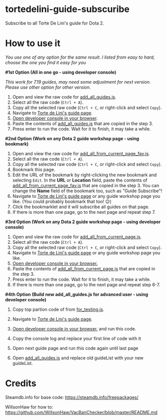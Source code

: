 # tortedelini-guide-subscuribe

Subscribe to all Torte De Lini's guide for Dota 2.


# How to use it

*You use one of any option for the same result. I listed from easy to hard, choose the one you find it easy for you*

**#1st Option (All in one go - using developer console)**

*This work for 7.19 guides, may need some adjustment for next version. Please use other option for other version.*

1. Open and view the raw code for [add_all_guides.js](https://raw.githubusercontent.com/popiazaza/tortedelini-guide-subscuribe/master/add_all_guides.js).
2. Select all the raw code (`Ctrl + A`).
3. Copy all the selected raw code (`Ctrl + C`, or right-click and select `Copy`).
4. Navigate to [Torte de Lini\'s guide page](https://steamcommunity.com/id/0825771/myworkshopfiles/?section=guides&p=1&numperpage=30).
5. [Open developer console in your browser](https://webmasters.stackexchange.com/a/77337).
6. Paste the contents of [add_all_guides.js](https://raw.githubusercontent.com/popiazaza/tortedelini-guide-subscuribe/master/add_all_guides.js) that are copied in the step 3.
7. Press enter to run the code. Wait for it to finish, it may take a while.

**#2nd Option (Work on any Dota 2 guide workshop page - using bookmark)**

1. Open and view the raw code for [add_all_from_current_page_fav.js](https://raw.githubusercontent.com/popiazaza/tortedelini-guide-subscuribe/master/add_all_from_current_page_fav.js).
2. Select all the raw code (`Ctrl + A`).
3. Copy all the selected raw code (`Ctrl + C`, or right-click and select `Copy`).
4. Bookmark this page.
5. Edit the URL of the bookmark by right-clicking the new bookmark and selecting `Edit`. In the **URL** or **Location** field, paste the contents of [add_all_from_current_page_fav.js](https://raw.githubusercontent.com/popiazaza/tortedelini-guide-subscuribe/master/add_all_from_current_page_fav.js) that are copied in the step 3. You can change the **Name** field of the bookmark too, such as "Guide Subscribe"!
6. Navigate to [Torte de Lini\'s guide page](https://steamcommunity.com/id/0825771/myworkshopfiles/?section=guides&p=1&numperpage=30) or any guide workshop page you like. (You could probably bookmark that too! :wink:)
7. Click the bookmarklet and it will subscribe all guides on that page.
8. If there is more than one page, go to the next page and repeat step 7.

**#3rd Option (Work on any Dota 2 guide workshop page - using developer console)**

1. Open and view the raw code for [add_all_from_current_page.js](https://raw.githubusercontent.com/popiazaza/tortedelini-guide-subscuribe/master/add_all_from_current_page.js).
2. Select all the raw code (`Ctrl + A`).
3. Copy all the selected raw code (`Ctrl + C`, or right-click and select `Copy`).
4. Navigate to [Torte de Lini\'s guide page](https://steamcommunity.com/id/0825771/myworkshopfiles/?section=guides&p=1&numperpage=30) or any guide workshop page you like.
5. [Open developer console in your browser.](https://webmasters.stackexchange.com/a/77337)
6. Paste the contents of [add_all_from_current_page.js](https://raw.githubusercontent.com/popiazaza/tortedelini-guide-subscuribe/master/add_all_from_current_page.js) that are copied in the step 3.
7. Press enter to run the code. Wait for it to finish, it may take a while.
8. If there is more than one page, go to the next page and repeat step 6-7.

**#4th Option (Build new add_all_guides.js for advanced user - using developer console)**

1. Copy top partion code of  from [for_testing.js](https://raw.githubusercontent.com/popiazaza/tortedelini-guide-subscuribe/master/for_testing.js).

2. Navigate to [Torte de Lini\'s guide page](https://steamcommunity.com/id/0825771/myworkshopfiles/?section=guides&p=1&numperpage=30).

3. [Open developer console in your browser.](https://webmasters.stackexchange.com/a/77337) and run this code.

4. Copy the console log and replace your first line of code with it

5. Open next guide page and run this code again until last page

6. Open [add_all_guides.js](https://raw.githubusercontent.com/popiazaza/tortedelini-guide-subscuribe/master/add_all_guides.js) and replace old guideList with your new guideList.

# Credits

Steamdb.info for base code: https://steamdb.info/freepackages/

WillsonHaw for how to: https://github.com/WillsonHaw/VacBanChecker/blob/master/README.md
